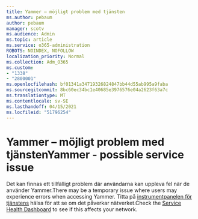 ```yaml
---
title: Yammer – möjligt problem med tjänsten
ms.author: pebaum
author: pebaum
manager: scotv
ms.audience: Admin
ms.topic: article
ms.service: o365-administration
ROBOTS: NOINDEX, NOFOLLOW
localization_priority: Normal
ms.collection: Adm_O365
ms.custom:
- "1338"
- "2800001"
ms.openlocfilehash: bf01341a34719326824847bb44d55ab995a9faba
ms.sourcegitcommit: 8bc60ec34bc1e40685e3976576e04a2623f63a7c
ms.translationtype: MT
ms.contentlocale: sv-SE
ms.lasthandoff: 04/15/2021
ms.locfileid: "51796254"
---
```

# <a name="yammer---possible-service-issue"></a><span data-ttu-id="dfa38-102">Yammer – möjligt problem med tjänsten</span><span class="sxs-lookup"><span data-stu-id="dfa38-102">Yammer - possible service issue</span></span>

<span data-ttu-id="dfa38-103">Det kan finnas ett tillfälligt problem där användarna kan uppleva fel när de använder Yammer.</span><span class="sxs-lookup"><span data-stu-id="dfa38-103">There may be a temporary issue where users may experience errors when accessing Yammer.</span></span> <span data-ttu-id="dfa38-104">Titta på [instrumentpanelen för tjänstens](https://admin.microsoft.com/AdminPortal/Home#/servicehealth) hälsa för att se om det påverkar nätverket.</span><span class="sxs-lookup"><span data-stu-id="dfa38-104">Check the [Service Health Dashboard](https://admin.microsoft.com/AdminPortal/Home#/servicehealth) to see if this affects your network.</span></span>
